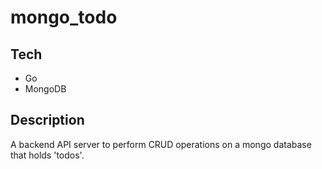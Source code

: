 # mongo_todo
## Tech
* Go
* MongoDB

## Description
A backend API server to perform CRUD operations on a mongo database that holds 'todos'.
